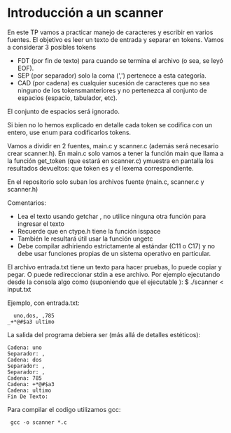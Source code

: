 # Introducción a un scanner

En este TP vamos a practicar manejo de caracteres y escribir en varios fuentes. El objetivo es leer un texto de entrada y separar en tokens. Vamos a considerar 3 posibles tokens

* FDT (por fin de texto) para cuando se termina el archivo (o sea, se leyó EOF).
* SEP (por separador) solo la coma (',') pertenece a esta categoría.
* CAD (por cadena) es cualquier sucesión de caracteres que no sea ninguno de los tokensmanteriores y no pertenezca al conjunto de espacios (espacio, tabulador, etc).

El conjunto de espacios será ignorado.

Si bien no lo hemos explicado en detalle cada token se codifica con un entero, use enum para codificarlos tokens.

Vamos a dividir en 2 fuentes, main.c y scanner.c (además será necesario crear scanner.h). En main.c solo vamos a tener la función main que llama a la función get_token (que estará en scanner.c) ymuestra en pantalla los resultados devueltos: que token es y el lexema correspondiente.

En el repositorio solo suban los archivos fuente (main.c, scanner.c y scanner.h)

Comentarios:

* Lea el texto usando getchar , no utilice ninguna otra función para ingresar el texto
* Recuerde que en ctype.h tiene la función isspace
* También le resultará útil usar la función ungetc
* Debe compilar adhiriendo estrictamente al estándar (C11 o C17) y no debe usar funciones propias de un sistema operativo en particular.

El archivo entrada.txt tiene un texto para hacer pruebas, lo puede copiar y pegar. O puede redireccionar stdin a ese archivo. Por ejemplo ejecutando desde la consola algo como (suponiendo que el ejecutable ): $ ./scanner < input.txt

Ejemplo, con entrada.txt:
```
  uno,dos, ,785
_+*@#$a3 ultimo
```
La salida del programa debiera ser (más allá de detalles estéticos):
```
Cadena: uno
Separador: ,
Cadena: dos
Separador: ,
Separador: ,
Cadena: 785
Cadena: +*@#$a3
Cadena: ultimo
Fin De Texto: 
```
Para compilar el codigo utilizamos gcc:
```
 gcc -o scanner *.c
```



